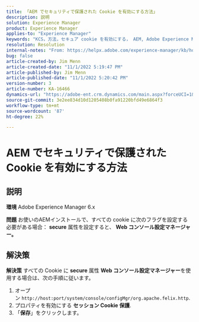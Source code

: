 ```yaml
---
title: 「AEM でセキュリティで保護された Cookie を有効にする方法」
description: 説明
solution: Experience Manager
product: Experience Manager
applies-to: "Experience Manager"
keywords: "KCS，方法，セキュア cookie を有効にする， AEM, Adobe Experience Manager, 6.x"
resolution: Resolution
internal-notes: "From: https://helpx.adobe.com/experience-manager/kb/how-to-enable-secure-cookies-in-AEM.html"
bug: false
article-created-by: Jim Menn
article-created-date: "11/1/2022 5:19:47 PM"
article-published-by: Jim Menn
article-published-date: "11/1/2022 5:20:42 PM"
version-number: 3
article-number: KA-16466
dynamics-url: "https://adobe-ent.crm.dynamics.com/main.aspx?forceUCI=1&pagetype=entityrecord&etn=knowledgearticle&id=9e57415c-095a-ed11-9561-6045bd006a22"
source-git-commit: 3e2ee834d10d1205408b0fa91220bfd49e6864f3
workflow-type: tm+mt
source-wordcount: '87'
ht-degree: 22%

---
```


# AEM でセキュリティで保護された Cookie を有効にする方法

## 説明


<b>環境</b>
Adobe Experience Manager 6.x

<b>問題</b>
お使いのAEMインストールで、すべての cookie に次のフラグを設定する必要がある場合： <b>secure</b> 属性を設定すると、 <b>Web コンソール設定マネージャー。</b>


## 解決策


<b>解決策</b>
すべての Cookie に <b>secure</b> 属性 <b>Web コンソール設定マネージャー</b>を使用する場合は、次の手順に従います。

1. オープン `http://host:port/system/console/configMgr/org.apache.felix.http`.
2. プロパティを有効にする <b>セッション Cookie 保護</b>.
3. 「<b>保存</b>」をクリックします。

